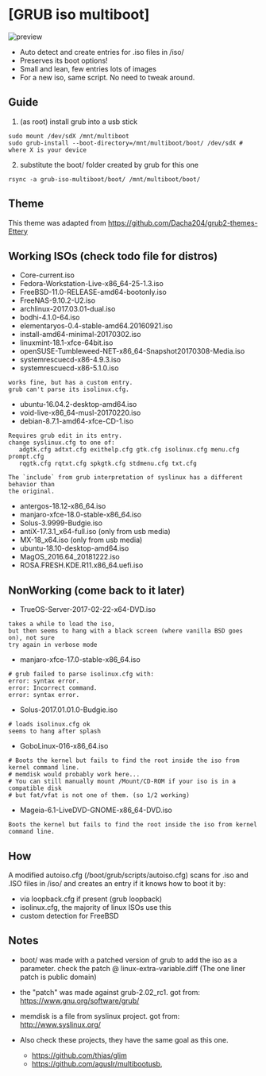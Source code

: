 [GRUB iso multiboot]
====================

![preview](preview.png?raw=true "pick your poison")

+ Auto detect and create entries for .iso files in /iso/
+ Preserves its boot options!
+ Small and lean, few entries lots of images
+ For a new iso, same script. No need to tweak around.

Guide
-----

1. (as root) install grub into a usb stick
```
sudo mount /dev/sdX /mnt/multiboot
sudo grub-install --boot-directory=/mnt/multiboot/boot/ /dev/sdX # where X is your device
```

2. substitute the boot/ folder created by grub for this one
```
rsync -a grub-iso-multiboot/boot/ /mnt/multiboot/boot/
```

Theme
-----

This theme was adapted from https://github.com/Dacha204/grub2-themes-Ettery

Working ISOs (check todo file for distros)
------------------------------------------

+ Core-current.iso
+ Fedora-Workstation-Live-x86_64-25-1.3.iso
+ FreeBSD-11.0-RELEASE-amd64-bootonly.iso
+ FreeNAS-9.10.2-U2.iso
+ archlinux-2017.03.01-dual.iso
+ bodhi-4.1.0-64.iso
+ elementaryos-0.4-stable-amd64.20160921.iso
+ install-amd64-minimal-20170302.iso
+ linuxmint-18.1-xfce-64bit.iso
+ openSUSE-Tumbleweed-NET-x86_64-Snapshot20170308-Media.iso
+ systemrescuecd-x86-4.9.3.iso
+ systemrescuecd-x86-5.1.0.iso
```
works fine, but has a custom entry.
grub can't parse its isolinux.cfg.
```

+ ubuntu-16.04.2-desktop-amd64.iso
+ void-live-x86_64-musl-20170220.iso
+ debian-8.7.1-amd64-xfce-CD-1.iso
```
Requires grub edit in its entry.
change syslinux.cfg to one of:
   adgtk.cfg adtxt.cfg exithelp.cfg gtk.cfg isolinux.cfg menu.cfg prompt.cfg
   rqgtk.cfg rqtxt.cfg spkgtk.cfg stdmenu.cfg txt.cfg

The `include` from grub interpretation of syslinux has a different behavior than
the original.
```
+ antergos-18.12-x86_64.iso
+ manjaro-xfce-18.0-stable-x86_64.iso
+ Solus-3.9999-Budgie.iso
+ antiX-17.3.1_x64-full.iso (only from usb media)
+ MX-18_x64.iso (only from usb media)
+ ubuntu-18.10-desktop-amd64.iso
+ MagOS_2016.64_20181222.iso
+ ROSA.FRESH.KDE.R11.x86_64.uefi.iso

NonWorking (come back to it later)
----------------------------------

+ TrueOS-Server-2017-02-22-x64-DVD.iso
```
takes a while to load the iso,
but then seems to hang with a black screen (where vanilla BSD goes on), not sure
try again in verbose mode
```
+ manjaro-xfce-17.0-stable-x86_64.iso
```
# grub failed to parse isolinux.cfg with:
error: syntax error.
error: Incorrect command.
error: syntax error.
```
+ Solus-2017.01.01.0-Budgie.iso
```
# loads isolinux.cfg ok
seems to hang after splash
```
+ GoboLinux-016-x86_64.iso
```
# Boots the kernel but fails to find the root inside the iso from kernel command line.
# memdisk would probably work here...
# You can still manually mount /Mount/CD-ROM if your iso is in a compatible disk
# but fat/vfat is not one of them. (so 1/2 working)
```
+ Mageia-6.1-LiveDVD-GNOME-x86_64-DVD.iso
```
Boots the kernel but fails to find the root inside the iso from kernel command line.
```


How
---

A modified autoiso.cfg (/boot/grub/scripts/autoiso.cfg) scans for .iso and .ISO
files in /iso/ and creates an entry if it knows how to boot it by:

+ via loopback.cfg if present (grub loopback)
+ isolinux.cfg, the majority of linux ISOs use this
+ custom detection for FreeBSD

Notes
-----

+ boot/ was made with a patched version of grub to add the iso as a parameter.
  check the patch @ linux-extra-variable.diff (The one liner patch is public domain)
+ the "patch" was made against grub-2.02_rc1. got from: https://www.gnu.org/software/grub/
+ memdisk is a file from syslinux project. got from: http://www.syslinux.org/

+ Also check these projects, they have the same goal as this one.
  + https://github.com/thias/glim
  + https://github.com/aguslr/multibootusb,

